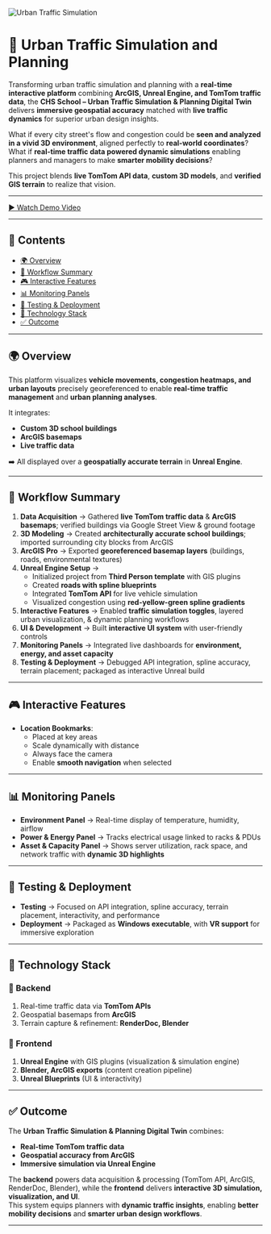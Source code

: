 ![Urban Traffic Simulation](./assets/cover-image.png)

# 🚦 Urban Traffic Simulation and Planning

Transforming urban traffic simulation and planning with a **real-time interactive platform** combining **ArcGIS, Unreal Engine, and TomTom traffic data**, the **CHS School – Urban Traffic Simulation & Planning Digital Twin** delivers **immersive geospatial accuracy** matched with **live traffic dynamics** for superior urban design insights.  

What if every city street's flow and congestion could be **seen and analyzed in a vivid 3D environment**, aligned perfectly to **real-world coordinates**?  
What if **real-time traffic data powered dynamic simulations** enabling planners and managers to make **smarter mobility decisions**?  

This project blends **live TomTom API data**, **custom 3D models**, and **verified GIS terrain** to realize that vision.  

---

[▶ Watch Demo Video](https://drive.google.com/file/d/1W_4Q6nYBysNsCkzRRozM68-LyAOkkcdF/view?usp=drive_link)

---

## 📑 Contents
- [🌍 Overview](#-overview)  
- [🔄 Workflow Summary](#-workflow-summary)  
- [🎮 Interactive Features](#-interactive-features)  
- [📊 Monitoring Panels](#-monitoring-panels)  
- [🧪 Testing & Deployment](#-testing--deployment)  
- [🎯 Technology Stack](#-technology-stack)  
- [✅ Outcome](#-outcome)  

---

## 🌍 Overview
This platform visualizes **vehicle movements, congestion heatmaps, and urban layouts** precisely georeferenced to enable **real-time traffic management** and **urban planning analyses**.  

It integrates:  
- **Custom 3D school buildings**  
- **ArcGIS basemaps**  
- **Live traffic data**  

➡️ All displayed over a **geospatially accurate terrain** in **Unreal Engine**.  

---

## 🔄 Workflow Summary

1. **Data Acquisition** → Gathered **live TomTom traffic data** & **ArcGIS basemaps**; verified buildings via Google Street View & ground footage  
2. **3D Modeling** → Created **architecturally accurate school buildings**; imported surrounding city blocks from ArcGIS  
3. **ArcGIS Pro** → Exported **georeferenced basemap layers** (buildings, roads, environmental textures)  
4. **Unreal Engine Setup** →  
   - Initialized project from **Third Person template** with GIS plugins  
   - Created **roads with spline blueprints**  
   - Integrated **TomTom API** for live vehicle simulation  
   - Visualized congestion using **red-yellow-green spline gradients**  
5. **Interactive Features** → Enabled **traffic simulation toggles**, layered urban visualization, & dynamic planning workflows  
6. **UI & Development** → Built **interactive UI system** with user-friendly controls  
7. **Monitoring Panels** → Integrated live dashboards for **environment, energy, and asset capacity**  
8. **Testing & Deployment** → Debugged API integration, spline accuracy, terrain placement; packaged as interactive Unreal build  

---

## 🎮 Interactive Features
- **Location Bookmarks**:  
  - Placed at key areas  
  - Scale dynamically with distance  
  - Always face the camera  
  - Enable **smooth navigation** when selected  

---

## 📊 Monitoring Panels
- **Environment Panel** → Real-time display of temperature, humidity, airflow  
- **Power & Energy Panel** → Tracks electrical usage linked to racks & PDUs  
- **Asset & Capacity Panel** → Shows server utilization, rack space, and network traffic with **dynamic 3D highlights**  

---

## 🧪 Testing & Deployment
- **Testing** → Focused on API integration, spline accuracy, terrain placement, interactivity, and performance  
- **Deployment** → Packaged as **Windows executable**, with **VR support** for immersive exploration  

---

## 🎯 Technology Stack

### 🔹 Backend
1. Real-time traffic data via **TomTom APIs**  
2. Geospatial basemaps from **ArcGIS**  
3. Terrain capture & refinement: **RenderDoc, Blender**  

### 🔹 Frontend
1. **Unreal Engine** with GIS plugins (visualization & simulation engine)  
2. **Blender, ArcGIS exports** (content creation pipeline)  
3. **Unreal Blueprints** (UI & interactivity)  

---

## ✅ Outcome
The **Urban Traffic Simulation & Planning Digital Twin** combines:  
- **Real-time TomTom traffic data**  
- **Geospatial accuracy from ArcGIS**  
- **Immersive simulation via Unreal Engine**  

The **backend** powers data acquisition & processing (TomTom API, ArcGIS, RenderDoc, Blender), while the **frontend** delivers **interactive 3D simulation, visualization, and UI**.  
This system equips planners with **dynamic traffic insights**, enabling **better mobility decisions** and **smarter urban design workflows**.  

---

